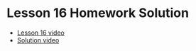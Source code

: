 # Lesson 16 Homework Solution

- [Lesson 16 video](https://www.youtube.com/watch?v=WLWYM2MIZqk&list=PLGs0VKk2DiYxdMjCJmcP6jt4Yw6OHK85O&index=19&ab_channel=PaulMcWhorter)
- [Solution video](https://www.youtube.com/watch?v=DNdPbJlSmE8&ab_channel=HankEhly)

